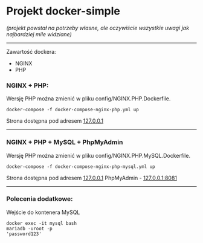# Projekt docker-simple

_(projekt powstał na potrzeby własne, ale oczywiście wszystkie uwagi jak najbardziej mile widziane)_

<hr>

Zawartość dockera:
- NGINX
- PHP
### NGINX + PHP:
Wersję PHP można zmienić w pliku config/NGINX.PHP.Dockerfile.
````
docker-compose -f docker-compose-nginx-php.yml up
````
Strona dostępna pod adresem [127.0.0.1](http://127.0.0.1)

<hr>

### NGINX + PHP + MySQL + PhpMyAdmin

Wersję PHP można zmienić w pliku config/NGINX.PHP.MySQL.Dockerfile.
````
docker-compose -f docker-compose-nginx-php-mysql.yml up
````
Strona dostępna pod adresem [127.0.0.1](http://127.0.0.1)
PhpMyAdmin - [127.0.0.1:8081](http://127.0.0.1:8081)

<hr>

### Polecenia dodatkowe:

Wejście do kontenera MySQL
````
docker exec -it mysql bash
mariadb -uroot -p
'password123'
````

